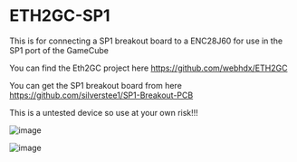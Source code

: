 # ETH2GC-SP1
This is for connecting a SP1 breakout board to a ENC28J60 for use in the SP1 port of the GameCube

You can find the Eth2GC project here https://github.com/webhdx/ETH2GC

You can get the SP1 breakout board from here https://github.com/silverstee1/SP1-Breakout-PCB

This is a untested device so use at your own risk!!!

![image](https://github.com/Be0w0lf710/ETH2GC-SP1/assets/90288196/5737ec90-b9bc-4706-b904-b7e024109928)

![image](https://github.com/Be0w0lf710/ETH2GC-SP1/assets/90288196/35291e0f-8890-46a4-ade5-854d2a0ec4fd)


